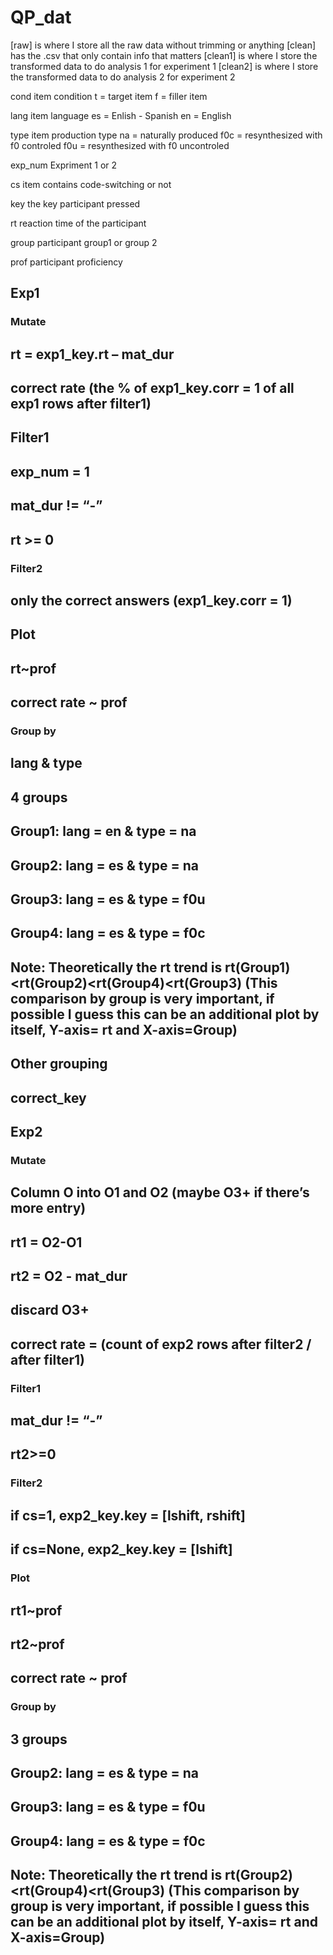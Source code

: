 # QP_dat

[raw] is where I store all the raw data without trimming or anything
[clean] has the .csv that only contain info that matters
[clean1] is where I store the transformed data to do analysis 1 for experiment 1
[clean2] is where I store the transformed data to do analysis 2 for experiment 2

cond
item condition
	t = target item
	f = filler item

lang
item language 
	es = Enlish - Spanish
	en = English

type
item production type
	na = naturally produced
	f0c = resynthesized with f0 controled
	f0u = resynthesized with f0 uncontroled

exp_num
Expriment 1 or 2

cs
item contains code-switching or not

key
the key participant pressed

rt
reaction time of the participant

group
participant group1 or group 2

prof
participant proficiency


## Exp1 ##

### Mutate ###
## rt = exp1_key.rt – mat_dur
## correct rate (the % of exp1_key.corr = 1 of all exp1 rows after filter1) 

## Filter1 ###
## 	exp_num = 1
## 	mat_dur != “-”
## 	rt >= 0

### Filter2 ###
## 	only the correct answers (exp1_key.corr = 1)

## Plot ###
## rt~prof
## correct rate ~ prof 
### Group by ###
## lang & type
## 4 groups
## 	Group1: lang = en & type = na
## 	Group2: lang = es & type = na
## 	Group3: lang = es & type = f0u
## 	Group4: lang = es & type = f0c
## Note: Theoretically the rt trend is rt(Group1)<rt(Group2)<rt(Group4)<rt(Group3) (This comparison by group is very important, if possible I guess this can be an additional plot by itself, Y-axis= rt and X-axis=Group)
## Other grouping
## 		correct_key



## Exp2 ##

### Mutate ###
## 	Column O into O1 and O2 (maybe O3+ if there’s more entry)
## 	rt1 = O2-O1
## 	rt2 = O2 - mat_dur
## 	discard O3+
## 	correct rate = (count of exp2 rows after filter2 / after filter1)

### Filter1 ###
## mat_dur != “-”	
## rt2>=0

### Filter2 ###
## if cs=1, exp2_key.key = [lshift, rshift]
## if cs=None, exp2_key.key = [lshift]

### Plot ###
## rt1~prof
## rt2~prof
## correct rate ~ prof 
### Group by ###
## 3 groups
## 	Group2: lang = es & type = na
## 	Group3: lang = es & type = f0u
## 	Group4: lang = es & type = f0c
## Note: Theoretically the rt trend is rt(Group2)<rt(Group4)<rt(Group3) (This comparison by group is very important, if possible I guess this can be an additional plot by itself, Y-axis= rt and X-axis=Group)

